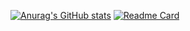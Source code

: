 <!-- ### Hi there 👋 -->
[![Anurag's GitHub stats](https://github-readme-stats.vercel.app/api?username=peizhouyu&show_icons=true&theme=tokyonight)](https://github.com/peizhouyu)
[![Readme Card](https://github-readme-stats.vercel.app/api/pin/?username=peizhouyu&repo=kubernetes)](https://github.com/peizhouyu/kubernetes)
<!--
**peizhouyu/peizhouyu** is a ✨ _special_ ✨ repository because its `README.md` (this file) appears on your GitHub profile.

Here are some ideas to get you started:

- 🔭 I’m currently working on ...
- 🌱 I’m currently learning ...
- 👯 I’m looking to collaborate on ...
- 🤔 I’m looking for help with ...
- 💬 Ask me about ...
- 📫 How to reach me: ...
- 😄 Pronouns: ...
- ⚡ Fun fact: ...
-->
